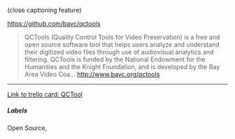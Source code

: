  (close captioning feature)

https://github.com/bavc/qctools


>QCTools (Quality Control Tools for Video Preservation) is a free and open source software tool that helps users analyze and understand their digitized video files through use of audiovisual analytics and filtering. QCTools is funded by the National Endowment for the Humanities and the Knight Foundation, and is developed by the Bay Area Video Coa… http://www.bavc.org/qctools

---

[Link to trello card: QCTool](https://trello.com/c/5yT4W4y1)

##### Labels

Open Source, 